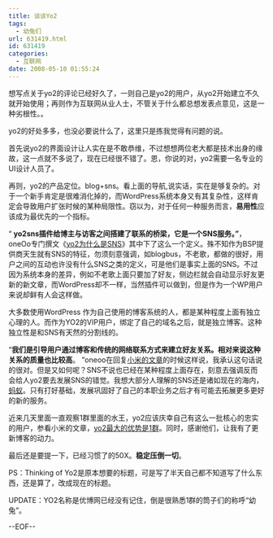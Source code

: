 ```yaml
---
title: 谈谈Yo2
tags:
  - 幼兔们
url: 631419.html
id: 631419
categories:
  - 互联网
date: 2008-05-10 01:55:24
---
```


想写点关于yo2的评论已经好久了，一则自己是yo2的用户，从yo2开始建立不久就开始使用；再则作为互联网从业人士，不管关于什么都总想发表点意见，这是一种劣根性。。

yo2的好处多多，也没必要说什么了，这里只是拣我觉得有问题的说。

首先说yo2的界面设计让人实在是不敢恭维，不过想想两位老大都是技术出身的缘故，这一点就不多说了，现在已经很不错了。恩，你说的对，yo2需要一名专业的UI设计人员了。

再则，yo2的产品定位。blog+sns。看上面的导航,说实话，实在是够复杂的。对于一个新手肯定是很难消化掉的，而WordPress系统本身又有其复杂性，这样肯定会导致用户扩张时候的某种局限性。窃以为，对于任何一种服务而言，**易用性**应该成为最优先的一个指标。

“ **yo2sns插件给博主与访客之间搭建了联系的桥梁，它是一个SNS服务。”**，oneOo专门撰文《[yo2为什么是SNS](http://oneoo.com/articles/thinks-about-yo2sns.html)》其中下了这么一个定义。殊不知作为BSP提供商天生就有SNS的特征，勿须刻意强调，如blogbus，不老歌，都做的很好，用户之间的互动也许没有什么SNS之类的定义，可是他们是事实上面的SNS。不过因为系统本身的差异，例如不老歌上面只要加了好友，侧边栏就会自动显示好友更新的新文章，而WordPress却不一样，当然插件可以做到，但是作为一个WP用户来说却鲜有人会这样做。

大多数使用WordPress 作为自己使用的博客系统的人，都是某种程度上面有独立心理的人。而作为YO2的VIP用户，绑定了自己的域名之后，就是独立博客。这种独立性是和SNS有天然的分割线的。

“**我们是引导用户通过博客和传统的网络联系方式来建立好友关系。相对来说这种关系的质量也比较高**。 ”oneoo在回复[小米的文章](http://www.11-50.cn/2008/05/07/the-boss-on-the-definition-of-rebuttal-sns/#comments)的时候这样说，我承认这句话说的很对。但是又如何呢？SNS不说也已经在某种程度上面存在，刻意去强调反而会给人yo2要去发展SNS的错觉。我想大部分人理解的SNS还是诸如现在的海内，[蚂蚁](http://www.mayi.com)。只有打好基础，发展巩固好了自己的本职业务之后才有可能去拓展更多更好的新的服务。

近来几天里面一直观察1群里面的水王，yo2应该庆幸自己有这么一批核心的忠实的用户，参看小米的文章，[yo2最大的优势是1群](http://www.11-50.cn/2008/04/26/yo2-the-biggest-advantage-is-that-a-group/)。同时，感谢他们，让我有了更新博客的动力。

最后还是要提一下，已经习惯了的50X。**稳定压倒一切**。

PS：Thinking of Yo2是原本想要的标题，可是写了半天自己都不知道写了什么东西，还是算了，改成现在的标题。

UPDATE：YO2名称是优博网已经没有记住，倒是很熟悉1群的筒子们的称呼“幼兔”。

--EOF--
